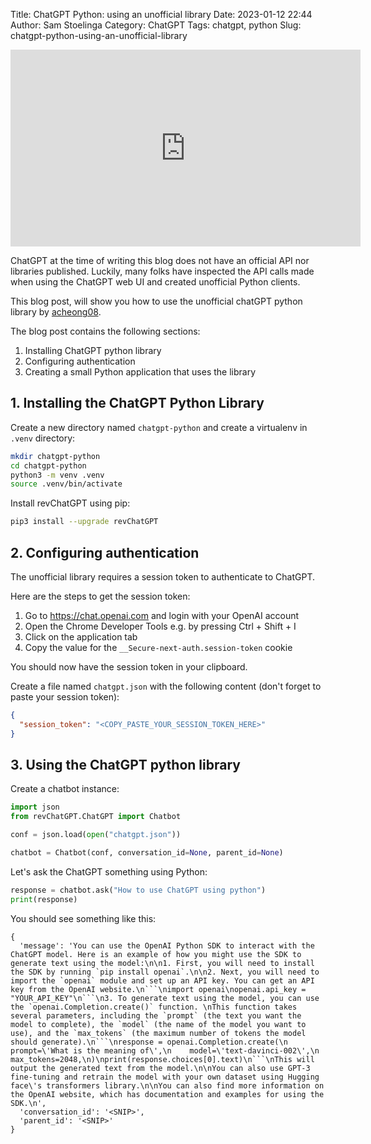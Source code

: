 Title: ChatGPT Python: using an unofficial library
Date: 2023-01-12 22:44
Author: Sam Stoelinga
Category: ChatGPT
Tags: chatgpt, python
Slug: chatgpt-python-using-an-unofficial-library


<iframe width="560" height="315" src="https://www.youtube.com/embed/Im6mh2ZFWx8" title="YouTube video player" frameborder="0" allow="accelerometer; autoplay; clipboard-write; encrypted-media; gyroscope; picture-in-picture; web-share" allowfullscreen></iframe>

ChatGPT at the time of writing this blog does not have an official API nor
libraries published. Luckily, many folks have inspected the API calls made
when using the ChatGPT web UI and created unofficial Python clients.

This blog post, will show you how to use the unofficial chatGPT python library
by [acheong08](https://github.com/acheong08/ChatGPT).

The blog post contains the following sections:

1. Installing ChatGPT python library
2. Configuring authentication
3. Creating a small Python application that uses the library

## 1. Installing the ChatGPT Python Library

Create a new directory named `chatgpt-python` and create a virtualenv in `.venv` directory:
```sh
mkdir chatgpt-python
cd chatgpt-python
python3 -m venv .venv
source .venv/bin/activate
```

Install revChatGPT using pip:
```sh
pip3 install --upgrade revChatGPT
```

## 2. Configuring authentication
The unofficial library requires a session token to authenticate to ChatGPT.

Here are the steps to get the session token:
1. Go to https://chat.openai.com and login with your OpenAI account
2. Open the Chrome Developer Tools e.g. by pressing Ctrl + Shift + I
3. Click on the application tab
4. Copy the value for the `__Secure-next-auth.session-token` cookie

You should now have the session token in your clipboard.

Create a file named `chatgpt.json` with the following content
(don't forget to paste your session token):
```json
{
  "session_token": "<COPY_PASTE_YOUR_SESSION_TOKEN_HERE>"
}
```

## 3. Using the ChatGPT python library
Create a chatbot instance:
```python
import json
from revChatGPT.ChatGPT import Chatbot

conf = json.load(open("chatgpt.json"))

chatbot = Chatbot(conf, conversation_id=None, parent_id=None)
```

Let's ask the ChatGPT something using Python:
```python
response = chatbot.ask("How to use ChatGPT using python")
print(response)
```

You should see something like this:
```
{
  'message': 'You can use the OpenAI Python SDK to interact with the ChatGPT model. Here is an example of how you might use the SDK to generate text using the model:\n\n1. First, you will need to install the SDK by running `pip install openai`.\n\n2. Next, you will need to import the `openai` module and set up an API key. You can get an API key from the OpenAI website.\n```\nimport openai\nopenai.api_key = "YOUR_API_KEY"\n```\n3. To generate text using the model, you can use the `openai.Completion.create()` function. \nThis function takes several parameters, including the `prompt` (the text you want the model to complete), the `model` (the name of the model you want to use), and the `max_tokens` (the maximum number of tokens the model should generate).\n```\nresponse = openai.Completion.create(\n    prompt=\'What is the meaning of\',\n    model=\'text-davinci-002\',\n    max_tokens=2048,\n)\nprint(response.choices[0].text)\n```\nThis will output the generated text from the model.\n\nYou can also use GPT-3 fine-tuning and retrain the model with your own dataset using Hugging face\'s transformers library.\n\nYou can also find more information on the OpenAI website, which has documentation and examples for using the SDK.\n',
  'conversation_id': '<SNIP>',
  'parent_id': '<SNIP>'
}
```
